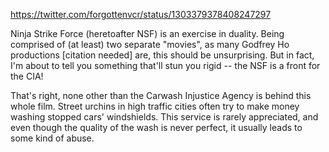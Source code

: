 https://twitter.com/forgottenvcr/status/1303379378408247297

Ninja Strike Force (heretoafter NSF) is an exercise in duality. Being comprised of (at least) two separate "movies", as many Godfrey Ho productions [citation needed] are, this should be unsurprising.  But in fact, I'm about to tell you something that'll stun you rigid -- the NSF is a front for the CIA!

That's right, none other than the Carwash Injustice Agency is behind this whole film.  Street urchins in high traffic cities often try to make money washing stopped cars' windshields.  This service is rarely appreciated, and even though the quality of the wash is never perfect, it usually leads to some kind of abuse.
